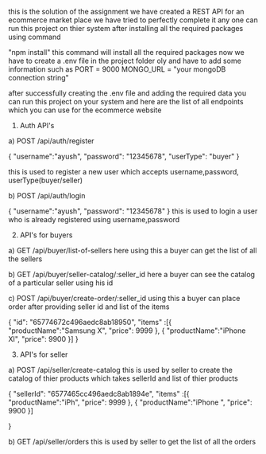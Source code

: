 this is the solution of the assignment 
we have created a REST API for an ecommerce market place 
we have tried to perfectly complete it 
any one can run this project on thier system after installing all the required packages using command 

"npm install" this command will install all the required packages 
now we have to create a .env file in the project folder oly and have to add some information
such as 
PORT = 9000
MONGO_URL = "your mongoDB connection string"

after successfully creating the .env file and adding the required data you can run this project on your system
and here are the list of all endpoints which you can use for the ecommerce website

1) Auth API's

a) POST /api/auth/register

{
    "username":"ayush",
    "password": "12345678",
    "userType": "buyer"
}


this is used to register a new user which accepts username,password, userType(buyer/seller)

b) POST /api/auth/login

{
    "username":"ayush",
    "password": "12345678"
}
this is used to login a user who is already registered using username,password

2) API's for buyers

a) GET /api/buyer/list-of-sellers
here using this a buyer can get the list of all the sellers 

b) GET /api/buyer/seller-catalog/:seller_id
here a buyer can see the catalog of a particular seller using his id 

c) POST /api/buyer/create-order/:seller_id
using this a buyer can place order after providing seller id and list of the items


{
    "id": "65774672c496aedc8ab18950",
    "items" :[{
        "productName":"Samsung X",
        "price": 9999
    },
    {
        "productName":"iPhone XI",
        "price": 9900
    }]
}

3) API's for seller 

a) POST /api/seller/create-catalog
this is used by seller to create the catalog of thier products which takes sellerId and list of thier products

{
    "sellerId": "6577465cc496aedc8ab1894e",
    "items" :[{
        "productName":"iPh",
        "price": 9999
    },
    {
        "productName":"iPhone ",
        "price": 9900
    }]
    
}

b) GET /api/seller/orders 
this is used by seller to get the list of all the orders

 


